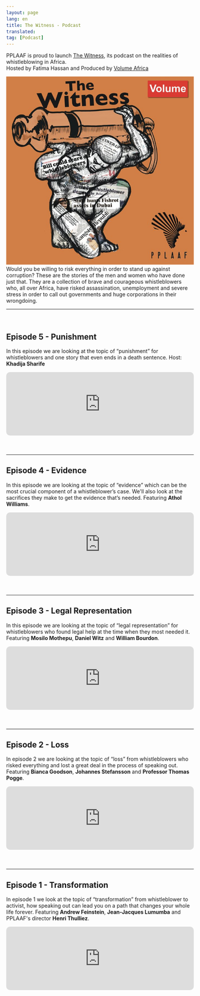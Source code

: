 ```yaml
---
layout: page
lang: en
title: The Witness - Podcast
translated: 
tag: [Podcast]
---
```

PPLAAF is proud to launch [The Witness](https://www.volume.africa/the-witness), its podcast on the realities of whistleblowing in Africa.<br/>
Hosted by Fatima Hassan and Produced by [Volume Africa](https://www.volume.africa)

<img class="img-responsive img-post center-block" src="/assets/images/posts/witness_podcast.jpg"> 


<div class="">Would you be willing to risk everything in order to stand up against corruption? These are the stories of the men and women who have done just that. They are a collection of brave and courageous whistleblowers who, all over Africa, have risked assassination, unemployment and severe stress in order to call out governments and huge corporations in their wrongdoing.</div>



---------
<br/>

## Episode 5 - Punishment
In this episode we are looking at the topic of “punishment” for whistleblowers and one story that even ends in a death sentence. Host: **Khadija Sharife**

<div style="width: 100%; height:170px; margin-bottom: 20px; border-radius: 10px; overflow:hidden;">
<iframe style="width: 100%; height:170px;" frameborder="no" scrolling="no" seamless src="https://player.captivate.fm/episode/7487c51-5026-4f4f-83f8-b1f222a0a8c2"></iframe>
</div>
<br/>
<hr>


## Episode 4 - Evidence
In this episode we are looking at the topic of “evidence” which can be the most crucial component of a whistleblower’s case. We'll also look at the sacrifices they make to get the evidence that’s needed. Featuring **Athol Williams**.

<div style="width: 100%; height:170px; margin-bottom: 20px; border-radius: 10px; overflow:hidden;">
<iframe style="width: 100%; height:170px;" frameborder="no" scrolling="no" seamless src="https://player.captivate.fm/episode/8621b06e-3ef6-49f7-a0d1-1c9b2023cc6c/"></iframe>
</div>
<br/>
<hr>


## Episode 3 - Legal Representation
In this episode we are looking at the topic of “legal representation” for whistleblowers who found legal help at the time when they most needed it. Featuring **Mosilo Mothepu**, **Daniel Witz** and **William Bourdon**.

<div style="width: 100%; height:170px; margin-bottom: 20px; border-radius: 10px; overflow:hidden;">
<iframe style="width: 100%; height:170px;" frameborder="no" scrolling="no" seamless src="https://player.captivate.fm/episode/fe0c9332-abb8-489a-af01-33b0328a8641"></iframe>
</div>
<br/>
<hr>


## Episode 2 - Loss
In episode 2 we are looking at the topic of “loss” from whistleblowers who risked everything and lost a great deal in the process of speaking out. Featuring **Bianca Goodson**, **Johannes Stefansson** and **Professor Thomas Pogge**.

<div style="width: 100%; height:170px; margin-bottom: 20px; border-radius: 10px; overflow:hidden;">
<iframe style="width: 100%; height:170px;" frameborder="no" scrolling="no" seamless src="https://player.captivate.fm/383b1d0f-456c-43cd-8cc0-69aea9ab5db5"></iframe>
</div>
<br/>
<hr>


## Episode 1 - Transformation
In episode 1 we look at the topic of “transformation” from whistleblower to activist, how speaking out can lead you on a path that changes your whole life forever. Featuring **Andrew Feinstein**, **Jean-Jacques Lumumba** and PPLAAF's director **Henri Thulliez**.

<div style="width: 100%; height:170px; margin-bottom: 20px; border-radius: 10px; overflow:hidden;">
<iframe style="width: 100%; height:170px;" frameborder="no" scrolling="no" seamless src="https://player.captivate.fm/3c7007bf-3687-45f3-aab0-c68dd33c986a"></iframe>
</div>

<br/>
<br/>
<br/>
